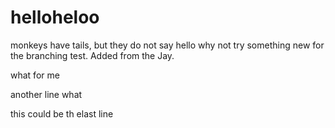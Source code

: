 # helloheloo
monkeys have tails, but they do not say hello
why not try something new for the branching test.
Added from the Jay.

what for me

another line
what

this could be th elast line